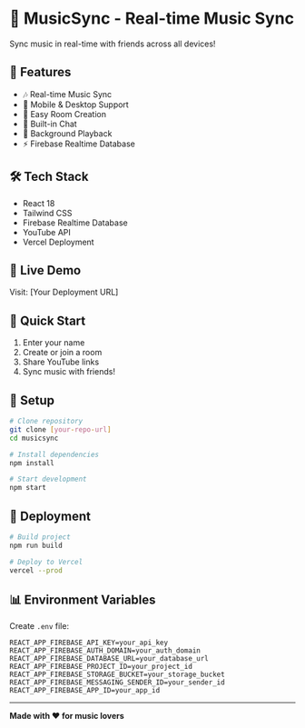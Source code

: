 # 🎵 MusicSync - Real-time Music Sync

Sync music in real-time with friends across all devices!

## 🚀 Features

- 🎶 Real-time Music Sync
- 📱 Mobile & Desktop Support
- 🎯 Easy Room Creation
- 💬 Built-in Chat
- 🌙 Background Playback
- ⚡ Firebase Realtime Database

## 🛠️ Tech Stack

- React 18
- Tailwind CSS
- Firebase Realtime Database
- YouTube API
- Vercel Deployment

## 🚀 Live Demo

Visit: [Your Deployment URL]

## 📱 Quick Start

1. Enter your name
2. Create or join a room
3. Share YouTube links
4. Sync music with friends!

## 🔧 Setup

```bash
# Clone repository
git clone [your-repo-url]
cd musicsync

# Install dependencies
npm install

# Start development
npm start
```

## 🚀 Deployment

```bash
# Build project
npm run build

# Deploy to Vercel
vercel --prod
```

## 📊 Environment Variables

Create `.env` file:

```env
REACT_APP_FIREBASE_API_KEY=your_api_key
REACT_APP_FIREBASE_AUTH_DOMAIN=your_auth_domain
REACT_APP_FIREBASE_DATABASE_URL=your_database_url
REACT_APP_FIREBASE_PROJECT_ID=your_project_id
REACT_APP_FIREBASE_STORAGE_BUCKET=your_storage_bucket
REACT_APP_FIREBASE_MESSAGING_SENDER_ID=your_sender_id
REACT_APP_FIREBASE_APP_ID=your_app_id
```

---

**Made with ❤️ for music lovers**